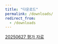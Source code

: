 ```yaml
---
title: "다운로드"
permalink: /downloads/
redirect_from:
  - /downloads
---
```


<a href="https://drive.google.com/uc?export=download&id=1gzBi1gEQ8X1Wdj-0QXvAkmDHZKn9c4n6" download>20250627 평가 자료</a>
